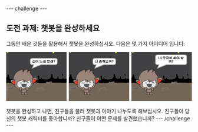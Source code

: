 --- challenge ---

## 도전 과제: 챗봇을 완성하세요

그동안 배운 것들을 활용해서 챗봇을 완성하십시오. 다음은 몇 가지 아이디어 입니다:

![챗봇 아이디어](images/chatbot-ideas.png)

챗봇을 완성하고 나면, 친구들을 불러 챗봇과 이야기 나누도록 해보십시오. 친구들이 당신의 챗봇 캐릭터를 좋아합니까? 친구들이 어떤 문제를 발견했습니까? --- /challenge ---